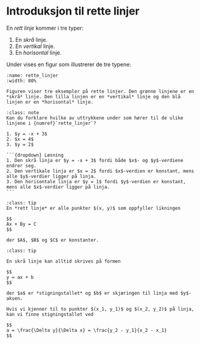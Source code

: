 # Introduksjon til rette linjer

En *rett linje* kommer i tre typer:
1. En *skrå* linje.
2. En *vertikal* linje.
3. En *horisontal* linje.

Under vises en figur som illustrerer de tre typene:

````{figure} ./figs/rette_linjer.png
:name: rette_linjer
:width: 80%

Figuren viser tre eksempler på rette linjer. Den grønne linjene er en *skrå* linje. Den lilla linjen er en *vertikal* linje og den blå linjen er en *horisontal* linje.
````

````{admonition} Underveisoppgave
:class: note
Kan du forklare hvilke av uttrykkene under som hører til de ulike linjene i {numref}`rette_linjer`?

1. $y = -x + 3$
2. $x = 4$
3. $y = 2$

```{dropdown} Løsning
1. Den skrå linja er $y = -x + 3$ fordi både $x$- og $y$-verdiene endrer seg.
2. Den vertikale linja er $x = 2$ fordi $x$-verdien er konstant, mens alle $y$-verdier ligger på linja.
3. Den horisontale linja er $y = 1$ fordi $y$-verdien er konstant, mens alle $x$-verdier ligger på linja.
```
````


````{admonition} Algebraisk definisjon av en linje
:class: tip
En *rett linje* er alle punkter $(x, y)$ som oppfyller likningen

$$
Ax + By = C
$$

der $A$, $B$ og $C$ er konstanter.

````


````{admonition} Algebraisk likning for skrå linjer
:class: tip

En skrå linje kan alltid skrives på formen

$$
y = ax + b
$$

der $a$ er *stigningstallet* og $b$ er skjæringen til linja med $y$-aksen.

Hvis vi kjenner til to punkter $(x_1, y_1)$ og $(x_2, y_2)$ på linja, kan vi finne stigningstallet ved

$$
a = \frac{\Delta y}{\Delta x} = \frac{y_2 - y_1}{x_2 - x_1}
$$
````

